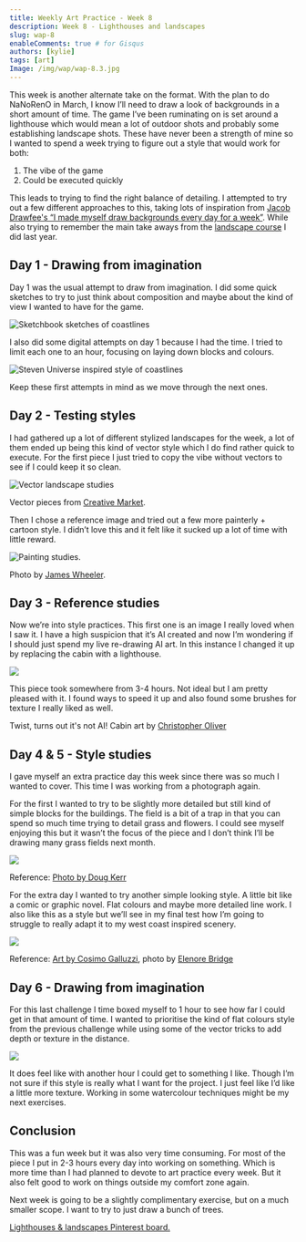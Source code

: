 ```yaml
---
title: Weekly Art Practice - Week 8
description: Week 8 - Lighthouses and landscapes
slug: wap-8
enableComments: true # for Gisqus
authors: [kylie]
tags: [art]
Image: /img/wap/wap-8.3.jpg
---
```


This week is another alternate take on the format. With the plan to do NaNoRenO in March, I know I’ll need to draw a look of backgrounds in a short amount of time. The game I’ve been ruminating on is set around a lighthouse which would mean a lot of outdoor shots and probably some establishing landscape shots. These have never been a strength of mine so I wanted to spend a week trying to figure out a style that would work for both:

1. The vibe of the game
2. Could be executed quickly

This leads to trying to find the right balance of detailing. I attempted to try out a few different approaches to this, taking lots of inspiration from [Jacob Drawfee's “I made myself draw backgrounds every day for a week”](https://www.youtube.com/watch?v=dkX9Ul6kywM). While also trying to remember the main take aways from the [landscape course](https://www.kymira.ca/blog/landscapes/) I did last year.

<!--truncate-->

## Day 1 - Drawing from imagination

Day 1 was the usual attempt to draw from imagination. I did some quick sketches to try to just think about composition and maybe about the kind of view I wanted to have for the game.

![Sketchbook sketches of coastlines](/img/wap/wap-8.1.jpg)

I also did some digital attempts on day 1 because I had the time. I tried to limit each one to an hour, focusing on laying down blocks and colours.

![Steven Universe inspired style of coastlines](/img/wap/wap-8.1.2.jpg)

Keep these first attempts in mind as we move through the next ones.


## Day 2 - Testing styles

I had gathered up a lot of different stylized landscapes for the week, a lot of them ended up being this kind of vector style which I do find rather quick to execute. For the first piece I just tried to copy the vibe without vectors to see if I could keep it so clean.

![Vector landscape studies](/img/wap/wap-8.2.1.jpg)

Vector pieces from [Creative Market](https://creativemarket.com/Lembergvector/4445148-Foggy-morning-mountains-countryside?epik=dj0yJnU9bG1DWWZlTy14QjBmSVQ1M0MyeHhtQ2lEWk45ajh5VXgmcD0wJm49SUxSb09rWm9NOUVSb1ZZNnlsNmtydyZ0PUFBQUFBR1hhTWEw).

Then I chose a reference image and tried out a few more painterly + cartoon style. I didn’t love this and it felt like it sucked up a lot of time with little reward.

![Painting studies.](/img/wap/wap-8.2.2.jpg)

Photo by [James Wheeler](https://www.flickr.com/photos/james_wheeler/7909499810/).


## Day 3 - Reference studies

Now we’re into style practices. This first one is an image I really loved when I saw it. I have a high suspicion that it’s AI created and now I’m wondering if I should just spend my live re-drawing AI art. In this instance I changed it up by replacing the cabin with a lighthouse.

![](/img/wap/wap-8.3.jpg)

This piece took somewhere from 3-4 hours. Not ideal but I am pretty pleased with it. I found ways to speed it up and also found some brushes for texture I really liked as well.

Twist, turns out it's not AI! Cabin art by [Christopher Oliver](https://www.artstation.com/artwork/NGZdbD)


## Day 4 & 5 - Style studies

I gave myself an extra practice day this week since there was so much I wanted to cover. This time I was working from a photograph again.

For the first I wanted to try to be slightly more detailed but still kind of simple blocks for the buildings. The field is a bit of a trap in that you can spend so much time trying to detail grass and flowers. I could see myself enjoying this but it wasn’t the focus of the piece and I don’t think I’ll be drawing many grass fields next month.

![](/img/wap/wap-8.4.1.jpg)

Reference: [Photo by Doug Kerr](https://www.flickr.com/photos/dougtone/7458218088/)

For the extra day I wanted to try another simple looking style. A little bit like a comic or graphic novel. Flat colours and maybe more detailed line work. I also like this as a style but we’ll see in my final test how I’m going to struggle to really adapt it to my west coast inspired scenery.

![](/img/wap/wap-8.4.2.jpg)

Reference: [Art by Cosimo Galluzzi](https://poolsofchrome.tumblr.com/), photo by [Elenore Bridge](https://www.leblogdelamechante.fr/blog-mode/cavendish/)

## Day 6 - Drawing from imagination

For this last challenge I time boxed myself to 1 hour to see how far I could get in that amount of time. I wanted to prioritise the kind of flat colours style from the previous challenge while using some of the vector tricks to add depth or texture in the distance.

![](/img/wap/wap-8.5.jpg)

It does feel like with another hour I could get to something I like. Though I’m not sure if this style is really what I want for the project. I just feel like I’d like a little more texture. Working in some watercolour techniques might be my next exercises.

## Conclusion

This was a fun week but it was also very time consuming. For most of the piece I put in 2-3 hours every day into working on something. Which is more time than I had planned to devote to art practice every week. But it also felt good to work on things outside my comfort zone again.

Next week is going to be a slightly complimentary exercise, but on a much smaller scope. I want to try to just draw a bunch of trees.

[Lighthouses & landscapes Pinterest board.](https://www.pinterest.ca/maeanu3639/wap-lighthouse/)
